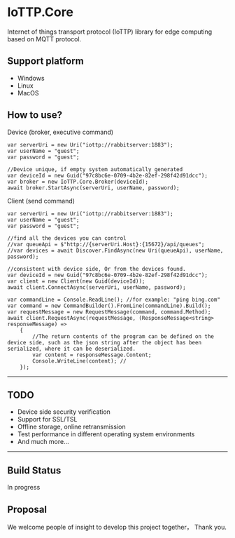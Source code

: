 IoTTP.Core
======

Internet of things transport protocol (IoTTP) library for edge computing based on MQTT protocol. 

Support platform
-----------
* Windows
* Linux
* MacOS
  
How to use?
-----------
Device (broker, executive command)
```
var serverUri = new Uri("iottp://rabbitserver:1883"); 
var userName = "guest";
var password = "guest";

//Device unique, if empty system automatically generated
var deviceId = new Guid("97c8bc6e-0709-4b2e-82ef-298f42d91dcc");
var broker = new IoTTP.Core.Broker(deviceId);
await broker.StartAsync(serverUri, userName, password);
```

Client (send command)
```
var serverUri = new Uri("iottp://rabbitserver:1883"); 
var userName = "guest";
var password = "guest";

//find all the devices you can control
//var queueApi = $"http://{serverUri.Host}:{15672}/api/queues";
//var devices = await Discover.FindAsync(new Uri(queueApi), userName, password);

//consistent with device side, Or from the devices found.
var deviceId = new Guid("97c8bc6e-0709-4b2e-82ef-298f42d91dcc");
var client = new Client(new Guid(deviceId));
await client.ConnectAsync(serverUri, userName, password);

var commandLine = Console.ReadLine(); //for example: "ping bing.com"
var command = new CommandBuilder().FromLine(commandLine).Build();
var requestMessage = new RequestMessage(command, command.Method);
await client.RequestAsync(requestMessage, (ResponseMessage<string> responseMessage) =>
    {
        //The return contents of the program can be defined on the device side, such as the json string after the object has been serialized, where it can be deserialized.
        var content = responseMessage.Content;
        Console.WriteLine(content); //
    });
```
--------
TODO
-------------
* Device side security verification
* Support for SSL/TSL
* Offline storage, online retransmission
* Test performance in different operating system environments
* And much more...
--------
Build Status
------------

In progress

Proposal
------------
We welcome people of insight to develop this project together， Thank you.